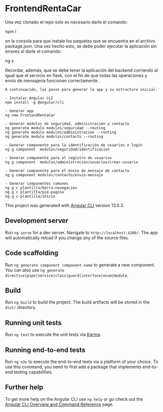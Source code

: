 # FrontendRentaCar

Una vez clonado el repo solo es necesario darle el comando:

npm i

en la consola para que instale los paquetes que se encuentra en el archivo package.json. Una vez hecho esto, se debe poder ejecutar la aplicación sin errores al darle el comando:

ng s

Recordar, además, que se debe tener la aplicación del backend corriendo al igual que el servicio en flask, con el fin de que todas las operaciones y envío de mensajería funcionen correctamente.

```
A continuación, los pasos para generar la app y su estructura inicial.

- Instalar Angular CLI 
npm install -g @angular/cli

- Generar app
ng new FrontendRentaCar

- Generar módulos de seguridad, administración y contacto
ng generate module modulos/seguridad --routing
ng generate module modulos/administracion --routing
ng generate module modulos/contacto --routing

- Generar componente para la identificación de usuarios o login
ng g component  modulos/seguridad/identificacion

- Generar componente para el registro de usuarios
ng g component  modulos/administracion/usuarios/crear-usuario

- Generar componente para el envío de mensaje de contacto
ng g component modulos/contacto/envio-mensaje

- Generar componentes comunes
ng g c plantilla/barra-navegacion
ng g c plantilla/pie-pagina
ng g c plantilla/inicio
```

This project was generated with [Angular CLI](https://github.com/angular/angular-cli) version 13.0.3.

## Development server

Run `ng serve` for a dev server. Navigate to `http://localhost:4200/`. The app will automatically reload if you change any of the source files.

## Code scaffolding

Run `ng generate component component-name` to generate a new component. You can also use `ng generate directive|pipe|service|class|guard|interface|enum|module`.

## Build

Run `ng build` to build the project. The build artifacts will be stored in the `dist/` directory.

## Running unit tests

Run `ng test` to execute the unit tests via [Karma](https://karma-runner.github.io).

## Running end-to-end tests

Run `ng e2e` to execute the end-to-end tests via a platform of your choice. To use this command, you need to first add a package that implements end-to-end testing capabilities.

## Further help

To get more help on the Angular CLI use `ng help` or go check out the [Angular CLI Overview and Command Reference](https://angular.io/cli) page.
